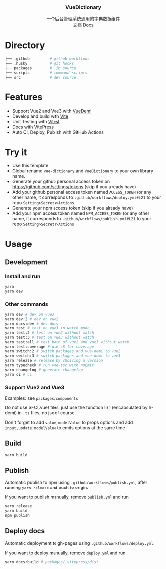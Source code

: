 <div align="center">
<h3>VueDictionary</h3>
<span>一个后台管理系统通用的字典数据组件</span> 
<br>
<a  href="https://soullyoko.github.io/vue-dictionary/">文档 Docs</a>
</div>

# Directory

```bash
├── .github         # github workflows
├── .husky          # git hooks
├── packages        # lib source
├── scripts         # command scripts
├── src             # dev source
```

# Features

- Support Vue2 and Vue3 with [VueDemi](https://github.com/vueuse/vue-demi)
- Develop and build with [Vite](https://cn.vitejs.dev/)
- Unit Testing with [Vitest](https://cn.vitest.dev/)
- Docs with [VitePress](https://vitejs.cn/vitepress/)
- Auto CI, Deploy, Publish with GitHub Actions

# Try it

- Use this template
- Global rename `vue-dictionary` and `VueDictionary` to your own library name.
- Generate your github personal access token on https://github.com/settings/tokens (skip if you already have)
- Add your github personal access token named `ACCESS_TOKEN` (or any other name, it corresponds to `.github/workflows/deploy.yml#L21` to your repo `Setting>Secrets>Actions`
- Generate your npm access token (skip if you already have)
- Add your npm access token named `NPM_ACCESS_TOKEN` (or any other name, it corresponds to `.github/workflows/publish.yml#L21` to your repo `Setting>Secrets>Actions`

# Usage

## Development

### Install and run

```bash
yarn
yarn dev
```

### Other commands

```bash
yarn dev # dev on vue3
yarn dev:2 # dev on vue2
yarn docs:dev # dev docs
yarn test # test on vue3 in watch mode
yarn test:2 # test on vue2 without watch
yarn test:3 # test on vue3 without watch
yarn test:all # test both of vue2 and vue3 without watch
yarn test:coverage # use c8 for coverage
yarn switch:2 # switch packages and vue-demi to vue2
yarn switch:3 # switch packages and vue-demi to vue3
yarn release # release by choicing a version
yarn typecheck # run vue-tsc with noEmit
yarn changelog # generate changelog
yarn ci # ci
```

### Support Vue2 and Vue3

Examples: see `packages/components`

Do not use SFC(.vue) files, just use the function `h()` (encapsulated by h-demi) in `.ts` files, no jsx of course.

Don't forget to add `value,modelValue` to props options and add `input,update:modelValue` to emits options at the same time

## Build

```bash
yarn build
```

## Publish

Automatic publish to npm using `.github/workflows/publish.yml`, after running `yarn release` and push to origin.

If you want to publish manually, remove `publish.yml` and run

```bash
yarn release
yarn build
npm publish
```

## Deploy docs

Automatic deployment to gh-pages using `.github/workflows/deploy.yml`.

If you want to deploy manually, remove `deploy.yml` and run

```bash
yarn docs:build # packages/.vitepress/dist
```
